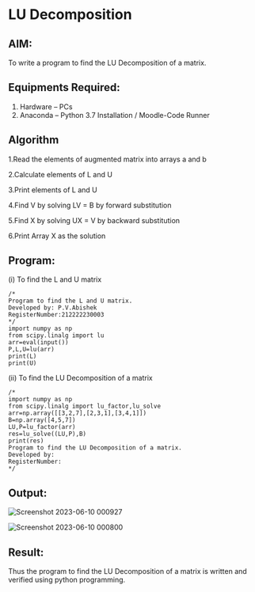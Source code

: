 # LU Decomposition 

## AIM:
To write a program to find the LU Decomposition of a matrix.

## Equipments Required:
1. Hardware – PCs
2. Anaconda – Python 3.7 Installation / Moodle-Code Runner

## Algorithm
1.Read the elements of augmented matrix into arrays a and b

2.Calculate elements of L and U

3.Print elements of L and U

4.Find V by solving LV = B by forward substitution

5.Find X by solving UX = V by backward substitution

6.Print Array X as the solution

## Program:
(i) To find the L and U matrix
```
/*
Program to find the L and U matrix.
Developed by: P.V.Abishek
RegisterNumber:212222230003 
*/
import numpy as np
from scipy.linalg import lu
arr=eval(input())
P,L,U=lu(arr)
print(L)
print(U)
```
(ii) To find the LU Decomposition of a matrix
```
/*
import numpy as np
from scipy.linalg import lu_factor,lu_solve
arr=np.array([[3,2,7],[2,3,1],[3,4,1]])
B=np.array([4,5,7])
LU,P=lu_factor(arr)
res=lu_solve((LU,P),B)
print(res)
Program to find the LU Decomposition of a matrix.
Developed by: 
RegisterNumber: 
*/
```

## Output:
![Screenshot 2023-06-10 000927](https://github.com/pvabishek/LU-Decomposition/assets/119405626/76d99071-b615-404e-a5c7-51684564349a)

![Screenshot 2023-06-10 000800](https://github.com/pvabishek/LU-Decomposition/assets/119405626/fc39b8c5-f496-4053-a7dc-03d0b70cc302)



## Result:
Thus the program to find the LU Decomposition of a matrix is written and verified using python programming.

